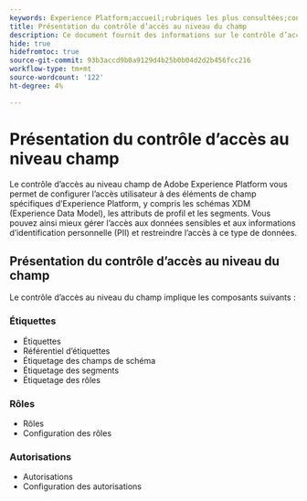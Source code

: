 ```yaml
---
keywords: Experience Platform;accueil;rubriques les plus consultées;contrôle d’accès;contrôle d’accès au niveau du champ;FLAC
title: Présentation du contrôle d’accès au niveau du champ
description: Ce document fournit des informations sur le contrôle d’accès au niveau du champ dans Adobe Experience Platform
hide: true
hidefromtoc: true
source-git-commit: 93b3accd9b0a9129d4b25b0b04d2d2b456fcc216
workflow-type: tm+mt
source-wordcount: '122'
ht-degree: 4%

---
```



# Présentation du contrôle d’accès au niveau champ

Le contrôle d’accès au niveau champ de Adobe Experience Platform vous permet de configurer l’accès utilisateur à des éléments de champ spécifiques d’Experience Platform, y compris les schémas XDM (Experience Data Model), les attributs de profil et les segments. Vous pouvez ainsi mieux gérer l’accès aux données sensibles et aux informations d’identification personnelle (PII) et restreindre l’accès à ce type de données.

## Présentation du contrôle d’accès au niveau du champ

Le contrôle d’accès au niveau du champ implique les composants suivants :

### Étiquettes

* Étiquettes
* Référentiel d’étiquettes
* Étiquetage des champs de schéma
* Étiquetage des segments
* Étiquetage des rôles

### Rôles

* Rôles
* Configuration des rôles

### Autorisations

* Autorisations
* Configuration des autorisations
